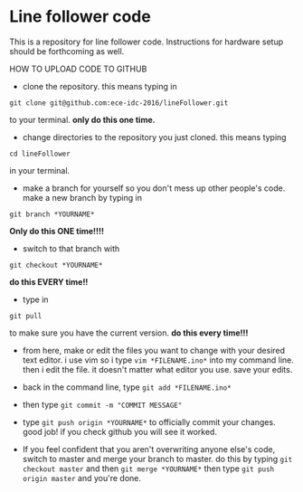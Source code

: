 # Line follower code

This is a repository for line follower code. Instructions for 
hardware setup should be forthcoming as well. 

HOW TO UPLOAD CODE TO GITHUB

- clone the repository. this means typing in 
```
git clone git@github.com:ece-idc-2016/lineFollower.git
```
to your terminal. **only do this one time.**

- change directories to the repository you just cloned. this means typing 
```
cd lineFollower
```
in your terminal.

- make a branch for yourself so you don't mess up other people's code. make a new branch by typing in 
```
git branch *YOURNAME*
```
**Only do this ONE time!!!!** 

- switch to that branch with 
```
git checkout *YOURNAME*
```
**do this EVERY time!!**

- type in 
```
git pull
``` 
to make sure you have the current version. **do this every time!!!**

- from here, make or edit the files you want to change with your desired text editor. i use vim so i type ```vim *FILENAME.ino*``` into my command line. then i edit the file. it doesn't matter what editor you use. save your edits.

- back in the command line, type ```git add *FILENAME.ino*```

- then type ```git commit -m "COMMIT MESSAGE"```

- type ```git push origin *YOURNAME*``` to officially commit your changes. good job! if you check github you will see it worked.

- If you feel confident that you aren't overwriting anyone else's code, switch to master and merge your branch to master. do this by typing ```git checkout master``` and then ```git merge *YOURNAME*``` then type ```git push origin master``` and you're done.
